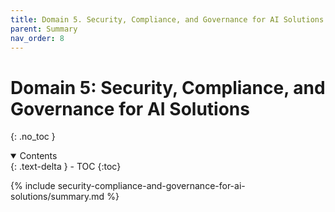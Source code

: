 ```yaml
---
title: Domain 5. Security, Compliance, and Governance for AI Solutions
parent: Summary
nav_order: 8
---
```


# Domain 5: Security, Compliance, and Governance for AI Solutions
{: .no_toc }

<details open markdown="block">
  <summary>
    Contents
  </summary>
  {: .text-delta }
- TOC
{:toc}
</details>

{% include security-compliance-and-governance-for-ai-solutions/summary.md %}
